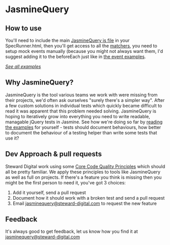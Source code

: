 JasmineQuery
===

How to use
---

You'll need to include the main [JasmineQuery js file](src/JasmineQuery.js) in your SpecRunner.html, then you'll get access to all the [matchers](test/jasmine/spec/examples/matchers.js), you need to setup mock events manually (because you might not always want them, I'd suggest adding it to the beforeEach just like in [the event examples](test/jasmine/spec/examples/events.js).

*[See all examples](test/jasmine/spec/examples)*

Why JasmineQuery?
---

JasmineQuery is the tool various teams we work with were missing from their projects, we'd often ask ourselves "surely there's a simpler way".  After a few custom solutions in individual tests which quickly became difficult to read it was apparent that this problem needed solving.  JasmineQuery is hoping to iteratively grow into everything you need to write readable, managable jQuery tests in Jasmine.  See how we're doing so far by [reading the examples](test/jasmine/spec/examples) for yourself - tests should document behaviours, how better to document the behaviour of a testing helper than write some tests that use it?

Dev Approach & pull requests
---

Steward Digital work using some [Core Code Quality Principles](http://bit.ly/1dLRusy) which should all be pretty familiar.  We apply these principles to tools like JasmineQuery as well as full on projects.  If there's a feature you think is missing then you might be the first person to need it, you've got 3 choices:

1. Add it yourself, send a pull request
2. Document how it should work with a broken test and send a pull request
3. Email jasminequery@steward-digital.com to request the new feature

Feedback
---

It's always good to get feedback, let us know how you find it at jasminequery@steward-digital.com

